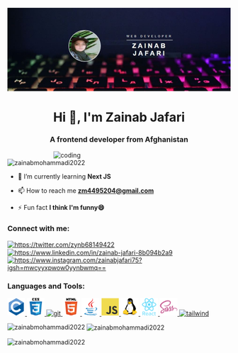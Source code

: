 ![logo](https://github.com/ZainabMohammadi2022/ZainabMohammadi2022/blob/main/cccc.JPG)
<h1 align="center">Hi 👋, I'm Zainab Jafari</h1>
<h3 align="center">A frontend developer from Afghanistan</h3>
<img align="right" alt="coding" width="400" src="https://user-images.githubusercontent.com/59734313/157189039-c09b3e38-9f42-42c0-ab54-14f1574190a7.gif"/>

<p align="left"> <img src="https://komarev.com/ghpvc/?username=zainabmohammadi2022&label=Profile%20views&color=0e75b6&style=flat" alt="zainabmohammadi2022" /> </p>

- 🌱 I’m currently learning **Next JS**

- 📫 How to reach me **zm4495204@gmail.com**

- ⚡ Fun fact **I think I'm funny😄**

<h3 align="left">Connect with me:</h3>
<p align="left">
<a href="https://twitter.com/https://twitter.com/zynb68149422" target="blank"><img align="center" src="https://raw.githubusercontent.com/rahuldkjain/github-profile-readme-generator/master/src/images/icons/Social/twitter.svg" alt="https://twitter.com/zynb68149422" height="30" width="40" /></a>
<a href="https://linkedin.com/in/https://www.linkedin.com/in/zainab-jafari-8b094b2a9" target="blank"><img align="center" src="https://raw.githubusercontent.com/rahuldkjain/github-profile-readme-generator/master/src/images/icons/Social/linked-in-alt.svg" alt="https://www.linkedin.com/in/zainab-jafari-8b094b2a9" height="30" width="40" /></a>
<a href="https://instagram.com/https://www.instagram.com/zainabjafari75?igsh=mwcyyxpwow0yynbwmq==" target="blank"><img align="center" src="https://raw.githubusercontent.com/rahuldkjain/github-profile-readme-generator/master/src/images/icons/Social/instagram.svg" alt="https://www.instagram.com/zainabjafari75?igsh=mwcyyxpwow0yynbwmq==" height="30" width="40" /></a>
</p>

<h3 align="left">Languages and Tools:</h3>
<p align="left"> <a href="https://www.cprogramming.com/" target="_blank" rel="noreferrer"> <img src="https://raw.githubusercontent.com/devicons/devicon/master/icons/c/c-original.svg" alt="c" width="40" height="40"/> </a> <a href="https://www.w3schools.com/css/" target="_blank" rel="noreferrer"> <img src="https://raw.githubusercontent.com/devicons/devicon/master/icons/css3/css3-original-wordmark.svg" alt="css3" width="40" height="40"/> </a> <a href="https://git-scm.com/" target="_blank" rel="noreferrer"> <img src="https://www.vectorlogo.zone/logos/git-scm/git-scm-icon.svg" alt="git" width="40" height="40"/> </a> <a href="https://www.w3.org/html/" target="_blank" rel="noreferrer"> <img src="https://raw.githubusercontent.com/devicons/devicon/master/icons/html5/html5-original-wordmark.svg" alt="html5" width="40" height="40"/> </a> <a href="https://www.java.com" target="_blank" rel="noreferrer"> <img src="https://raw.githubusercontent.com/devicons/devicon/master/icons/java/java-original.svg" alt="java" width="40" height="40"/> </a> <a href="https://developer.mozilla.org/en-US/docs/Web/JavaScript" target="_blank" rel="noreferrer"> <img src="https://raw.githubusercontent.com/devicons/devicon/master/icons/javascript/javascript-original.svg" alt="javascript" width="40" height="40"/> </a> <a href="https://www.linux.org/" target="_blank" rel="noreferrer"> <img src="https://raw.githubusercontent.com/devicons/devicon/master/icons/linux/linux-original.svg" alt="linux" width="40" height="40"/> </a> <a href="https://reactjs.org/" target="_blank" rel="noreferrer"> <img src="https://raw.githubusercontent.com/devicons/devicon/master/icons/react/react-original-wordmark.svg" alt="react" width="40" height="40"/> </a> <a href="https://sass-lang.com" target="_blank" rel="noreferrer"> <img src="https://raw.githubusercontent.com/devicons/devicon/master/icons/sass/sass-original.svg" alt="sass" width="40" height="40"/> </a> <a href="https://tailwindcss.com/" target="_blank" rel="noreferrer"> <img src="https://www.vectorlogo.zone/logos/tailwindcss/tailwindcss-icon.svg" alt="tailwind" width="40" height="40"/> </a> </p>

<p><img align="left" src="https://github-readme-stats.vercel.app/api/top-langs?username=zainabmohammadi2022&show_icons=true&locale=en&layout=compact" alt="zainabmohammadi2022" /></p>

<p>&nbsp;<img align="center" src="https://github-readme-stats.vercel.app/api?username=zainabmohammadi2022&show_icons=true&locale=en" alt="zainabmohammadi2022" /></p>

<p><img align="center" src="https://github-readme-streak-stats.herokuapp.com/?user=zainabmohammadi2022&" alt="zainabmohammadi2022" /></p>
